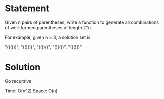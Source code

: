 Statement
======
Given n pairs of parentheses, write a function to generate all combinations of well-formed parentheses of length 2*n.

For example, given n = 3, a solution set is:

"((()))", "(()())", "(())()", "()(())", "()()()"

Solution
=====
Go recursive

Time: O(n^2)
Space: O(n)
